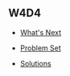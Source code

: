 ## W4D4

+ [What's Next][whats-next]


+ [Problem Set][problems-w4d4]
+ [Solutions][solutions-w4d4]


[whats-next]: ./whats_next.md
[problems-w4d4]: ./problems/problems.md
[solutions-w4d4]: ./problems/solutions.js
